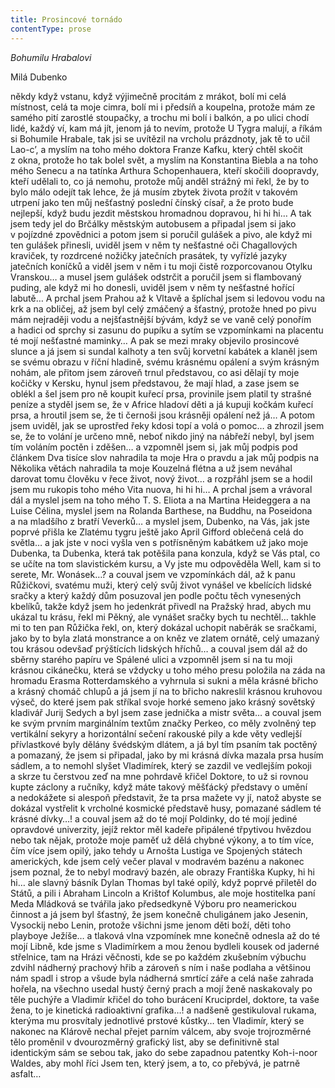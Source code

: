 ```yaml
---
title: Prosincové tornádo
contentType: prose
---
```


<section>

<div class="centered">

_Bohumilu Hrabalovi_

</div>

</section>

<section>

Milá Dubenko

někdy když vstanu, když výjimečně procitám z mrákot, bolí mi celá místnost, celá ta moje cimra, bolí mi i předsíň a koupelna, protože mám ze samého pití zarostlé stoupačky, a trochu mi bolí i balkón, a po ulici chodí lidé, každý ví, kam má jít, jenom já to nevím, protože U Tygra malují, a říkám si Bohumile Hrabale, tak jsi se uvítězil na vrcholu prázdnoty, jak tě to učil Lao-c’, a myslím na toho mého doktora Franze Kafku, který chtěl skočit z okna, protože ho tak bolel svět, a myslím na Konstantina Biebla a na toho mého Senecu a na tatínka Arthura Schopenhauera, kteří skočili doopravdy, kteří udělali to, co já nemohu, protože můj anděl strážný mi řekl, že by to bylo málo odejít tak lehce, že já musím zbytek života prožít v takovém utrpení jako ten můj nešťastný poslední čínský císař, a že proto bude nejlepší, když budu jezdit městskou hromadnou dopravou, hi hi hi… A tak jsem tedy jel do Brčálky městským autobusem a připadal jsem si jako v pojízdné zpovědnici a potom jsem si poručil gulášek a pivo, ale když mi ten gulášek přinesli, uviděl jsem v něm ty nešťastné oči Chagallových kraviček, ty rozdrcené nožičky jatečních prasátek, ty vyřízlé jazyky jatečních koníčků a viděl jsem v něm i tu moji čistě rozporcovanou Otylku Vranskou… a musel jsem gulášek odstrčit a poručil jsem si flambovaný puding, ale když mi ho donesli, uviděl jsem v něm ty nešťastné hořící labutě… A prchal jsem Prahou až k Vltavě a šplíchal jsem si ledovou vodu na krk a na obličej, až jsem byl celý zmáčený a šťastný, protože hned po pivu mám nejraději vodu a nejšťastnější bývám, když se ve vaně celý ponořím a hadici od sprchy si zasunu do pupíku a sytím se vzpomínkami na placentu té mojí nešťastné maminky… A pak se mezi mraky objevilo prosincové slunce a já jsem si sundal kalhoty a ten svůj korvetní kabátek a klaněl jsem se svému obrazu v říční hladině, svému krásnému opálení a svým krásným nohám, ale přitom jsem zároveň trnul představou, co asi dělají ty moje kočičky v Kersku, hynul jsem představou, že mají hlad, a zase jsem se oblékl a šel jsem pro ně koupit kuřecí prsa, provinile jsem platil ty strašné peníze a styděl jsem se, že v Africe hladoví děti a já kupuji kočkám kuřecí prsa, a hroutil jsem se, že ti černoši jsou krásněji opálení než já… A potom jsem uviděl, jak se uprostřed řeky kdosi topí a volá o pomoc… a zhrozil jsem se, že to volání je určeno mně, neboť nikdo jiný na nábřeží nebyl, byl jsem tím voláním poctěn i zděšen… a vzpomněl jsem si, jak můj podpis pod článkem Dva tisíce slov nahradila ta moje Hra o pravdu a jak můj podpis na Několika větách nahradila ta moje Kouzelná flétna a už jsem neváhal darovat tomu člověku v řece život, nový život… a rozpřáhl jsem se a hodil jsem mu rukopis toho mého Vita nuova, hi hi hi… A prchal jsem a vrávoral dál a myslel jsem na toho mého T. S. Eliota a na Martina Heideggera a na Luise Célina, myslel jsem na Rolanda Barthese, na Buddhu, na Poseidona a na mladšího z bratří Veverků… a myslel jsem, Dubenko, na Vás, jak jste poprvé přišla ke Zlatému tygru ještě jako April Gifford oblečená celá do světla… a jak jste v noci vyšla ven s potřísněným kabátkem už jako moje Dubenka, ta Dubenka, která tak potěšila pana konzula, když se Vás ptal, co se učíte na tom slavistickém kursu, a Vy jste mu odpověděla Well, kam si to serete, Mr. Wonásek…? a couval jsem ve vzpomínkách dál, až k panu Růžičkovi, svatému muži, který celý svůj život vynášel ve kbelících lidské sračky a který každý dům posuzoval jen podle počtu těch vynesených kbelíků, takže když jsem ho jedenkrát přivedl na Pražský hrad, abych mu ukázal tu krásu, řekl mi Pěkný, ale vynášet sračky bych tu nechtěl… takhle mi to ten pan Růžička řekl, on, který dokázal uchopit naběrák se sračkami, jako by to byla zlatá monstrance a on kněz ve zlatem ornátě, celý umazaný tou krásou odevšaď prýštících lidských hříchů… a couval jsem dál až do sběrny starého papíru ve Spálené ulici a vzpomněl jsem si na tu moji krásnou cikánečku, která se vždycky u toho mého presu položila na záda na hromadu Erasma Rotterdamského a vyhrnula si sukni a měla krásné břicho a krásný chomáč chlupů a já jsem jí na to břicho nakreslil krásnou kruhovou výseč, do které jsem pak stříkal svoje horké semeno jako krásný sovětský kladivář Jurij Sedych a byl jsem zase jednička a mistr světa… a couval jsem ke svým prvním marginálním textům značky Perkeo, co měly zvolněný tep vertikální sekyry a horizontální sečení rakouské pily a kde věty vedlejší přívlastkové byly dělány švédským dlátem, a já byl tím psaním tak poctěný a pomazaný, že jsem si připadal, jako by mi krásná dívka mazala prsa husím sádlem, a to nemohl slyšet Vladimírek, který se zazdil ve vedlejším pokoji a skrze tu čerstvou zeď na mne pohrdavě křičel Doktore, to už si rovnou kupte záclony a ručníky, když máte takový měšťácký představy o umění a nedokážete si alespoň představit, že ta prsa mažete vy jí, natož abyste se dokázal vystřelit k vrcholné kosmické představě husy, pomazané sádlem té krásné dívky…! a couval jsem až do té mojí Poldinky, do té mojí jediné opravdové univerzity, jejíž rektor měl kadeře připálené třpytivou hvězdou nebo tak nějak, protože moje paměť už dělá chybné výkony, a to tím více, čím více jsem opilý, jako tehdy u Arnošta Lustiga ve Spojených státech amerických, kde jsem celý večer plaval v modravém bazénu a nakonec jsem poznal, že to nebyl modravý bazén, ale obrazy Františka Kupky, hi hi hi… ale slavný básník Dylan Thomas byl také opilý, když poprvé přiletěl do Států, a pili i Abraham Lincoln a Krištof Kolumbus, ale moje hostitelka paní Meda Mládková se tvářila jako předsedkyně Výboru pro ne­americkou činnost a já jsem byl šťastný, že jsem konečně chuligánem jako Jesenin, Vysockij nebo Lenin, protože všichni jsme jenom děti boží, děti toho playboye Ježíše… a tlaková vlna vzpomínek mne konečně odnesla až do té mojí Libně, kde jsme s Vladimírkem a mou ženou bydleli kousek od jaderné střelnice, tam na Hrázi věčnosti, kde se po každém zkušebním výbuchu zdvihl nádherný prachový hřib a zároveň s ním i naše podlaha a většinou nám spadl i strop a všude byla nádherná smrtící záře a celá naše zahrada hořela, na všechno usedal hustý černý prach a mojí ženě naskakovaly po těle puchýře a Vladimír křičel do toho burácení Kruciprdel, doktore, ta vaše žena, to je kinetická radioaktivní grafika…! a nadšeně gestikuloval rukama, kterýma mu prosvítaly jednotlivé prstové kůstky… ten Vladimír, který se nakonec na Klárově nechal přejet parním válcem, aby svoje trojrozměrné tělo proměnil v dvourozměrný grafický list, aby se definitivně stal identickým sám se sebou tak, jako do sebe zapadnou patentky Koh-i-noor Waldes, aby mohl říci Jsem ten, který jsem, a to, co přebývá, je patrně asfalt…

</section>
